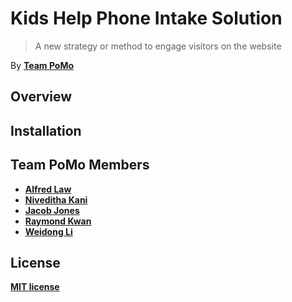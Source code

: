 # Kids Help Phone Intake Solution
> A new strategy or method to engage visitors on the website

By [**Team PoMo**](https://github.com/GTC-POMO)

## Overview
## Installation
## Team PoMo Members

* [ **Alfred Law** ](https://github.com/alfred529)
* [ **Niveditha Kani** ](https://github.com/NivedithaK)
* [ **Jacob Jones** ](https://github.com/JacobMJones)
* [ **Raymond Kwan** ](https://github.com/RayKayy)
* [ **Weidong Li** ](https://github.com/donny1103)

## License
**[MIT license](https://opensource.org/licenses/MIT)**
